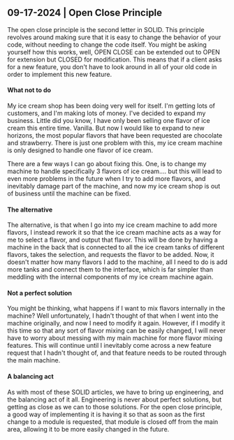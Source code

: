 ## 09-17-2024 | Open Close Principle

The open close principle is the second letter in SOLID. This principle revolves around making sure that it is easy to change
the behavior of your code, without needing to change the code itself. You might be asking yourself how this works, well, OPEN CLOSE
can be extended out to OPEN for extension but CLOSED for modification. This means that if a client asks for a new feature, you don't
have to look around in all of your old code in order to implement this new feature.

#### What not to do

My ice cream shop has been doing very well for itself. I'm getting lots of customers, and I'm making lots of money. I've decided
to expand my business. Little did you know, I have only been selling one flavor of ice cream this entire time. Vanilla. But now I
would like to expand to new horizons, the most popular flavors that have been requested are chocolate and strawberry. There is
just one problem with this, my ice cream machine is only designed to handle one flavor of ice cream. 

There are a few ways I can go about fixing this.
One, is to change my machine to handle specifically 3 flavors of ice cream.... but this will lead to even more problems in the future when
I try to add more flavors, and inevitably damage part of the machine, and now my ice cream shop is out of business until the machine
can be fixed.

#### The alternative

The alternative, is that when I go into my ice cream machine to add more flavors, I instead rework it so that the ice cream machine
acts as a way for me to select a flavor, and output that flavor. This will be done by having a machine in the back that is connected
to all the ice cream tanks of different flavors, takes the selection, and requests the flavor to be added. Now, it doesn't matter
how many flavors I add to the machine, all I need to do is add more tanks and connect them to the interface, which is far simpler
than meddling with the internal components of my ice cream machine again.

#### Not a perfect solution

You might be thinking, what happens if I want to mix flavors internally in the machine? Well unfortunately, I hadn't thought of that
when I went into the machine originally, and now I need to modify it again. However, if I modify it this time so that any sort of flavor
mixing can be easily changed, I will never have to worry about messing with my main machine for more flavor mixing features. This will continue
until I inevitably come across a new feature request that I hadn't thought of, and that feature needs to be routed through the main
machine.

#### A balancing act

As with most of these SOLID articles, we have to bring up engineering, and the balancing act of it all. Engineering is never about
perfect solutions, but getting as close as we can to those solutions. For the open close principle, a good way of implementing it is
having it so that as soon as the first change to a module is requested, that module is closed off from the main area, allowing it to be
more easily changed in the future.